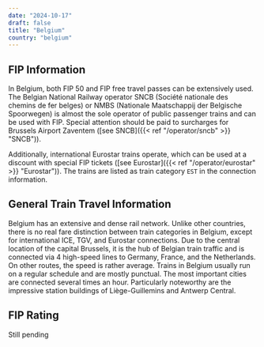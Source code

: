 ```yaml
---
date: "2024-10-17"
draft: false
title: "Belgium"
country: "belgium"
---
```


## FIP Information

In Belgium, both FIP 50 and FIP free travel passes can be extensively used. The Belgian National Railway operator SNCB (Société nationale des chemins de fer belges) or NMBS (Nationale Maatschappij der Belgische Spoorwegen) is almost the sole operator of public passenger trains and can be used with FIP. Special attention should be paid to surcharges for Brussels Airport Zaventem ([see SNCB]({{< ref "/operator/sncb" >}} "SNCB")).

Additionally, international Eurostar trains operate, which can be used at a discount with special FIP tickets ([see Eurostar]({{< ref "/operator/eurostar" >}} "Eurostar")). The trains are listed as train category `EST` in the connection information.

## General Train Travel Information

Belgium has an extensive and dense rail network. Unlike other countries, there is no real fare distinction between train categories in Belgium, except for international ICE, TGV, and Eurostar connections. Due to the central location of the capital Brussels, it is the hub of Belgian train traffic and is connected via 4 high-speed lines to Germany, France, and the Netherlands. On other routes, the speed is rather average. Trains in Belgium usually run on a regular schedule and are mostly punctual. The most important cities are connected several times an hour. Particularly noteworthy are the impressive station buildings of Liège-Guillemins and Antwerp Central.

## FIP Rating

Still pending